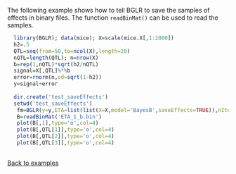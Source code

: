 The following example shows how to tell BGLR to save the samples of effects in binary files. The function ```readBinMat()``` can be used to read the samples.

```R
  library(BGLR); data(mice); X=scale(mice.X[,1:2000])
  h2=.5
  QTL=seq(from=50,to=ncol(X),length=20)
  nQTL=length(QTL); n=nrow(X)
  b=rep(1,nQTL)*sqrt(h2/nQTL)
  signal=X[,QTL]%*%b
  error=rnorm(n,sd=sqrt(1-h2))
  y=signal+error
  
  dir.create('test_saveEffects')
  setwd('test_saveEffects')
   fm=BGLR(y=y,ETA=list(list(X=X,model='BayesB',saveEffects=TRUE)),nIter=3000,thin=2,burnIn=1000)
   B=readBinMat('ETA_1_b.bin')
   plot(B[,1],type='o',col=4)
   plot(B[,QTL[1]],type='o',col=4)
   plot(B[,QTL[2]],type='o',col=4)
   plot(B[,QTL[3]],type='o',col=4)
  
```
[Back to examples](https://github.com/gdlc/BGLR-R/blob/master/README.md)
